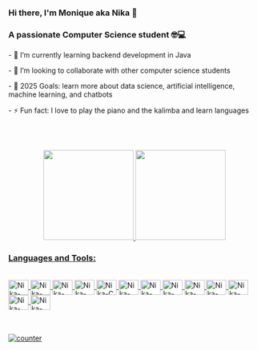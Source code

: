 ### Hi there, I'm Monique aka Nika 👋

### A passionate Computer Science student 🤓💻

<div style="display: inline_block"  >

<p> - 🌱 I’m currently learning backend development in Java 
<p> - 👯 I’m looking to collaborate with other computer science students
<p> - 🥅 2025 Goals: learn more about data science, artificial intelligence, machine learning, and chatbots
<p> - ⚡ Fun fact: I love to play the piano and the kalimba and learn languages 
</div>

<br />
<br />
<br />

<div align="center">
  <a href="https://github.com/nikarcosta">
  <img height="180em" src="https://github-readme-stats.vercel.app/api?username=nikarcosta&show_icons=true&theme=dracula&include_all_commits=true&count_private=true"/>
  <img height="180em" src="https://github-readme-stats.vercel.app/api/top-langs/?username=nikarcosta&layout=compact&langs_count=7&theme=dracula"/>
</div>
  
### Languages and Tools:
<div style="display: inline_block"><br>
  <img align="center" alt="Nika-Js" height="30" width="40" src="https://cdn.jsdelivr.net/gh/devicons/devicon/icons/javascript/javascript-original.svg">
  <img align="center" alt="Nika-HTML" height="30" width="40" src="https://cdn.jsdelivr.net/gh/devicons/devicon/icons/html5/html5-original.svg">
  <img align="center" alt="Nika-CSS" height="30" width="40" src="https://cdn.jsdelivr.net/gh/devicons/devicon/icons/css3/css3-original.svg">
  <img align="center" alt="Nika-Python" height="30" width="40" src="https://cdn.jsdelivr.net/gh/devicons/devicon/icons/python/python-original.svg">
  <img align="center" alt="Nika-C" height="30" width="40" src="https://cdn.jsdelivr.net/gh/devicons/devicon/icons/c/c-original.svg">
  <img align="center" alt="Nika-VisualStudio" height="30" width="40" src="https://cdn.jsdelivr.net/gh/devicons/devicon/icons/visualstudio/visualstudio-plain.svg">
  <img align="center" alt="Nika-Github" height="30" width="40" src="https://cdn.jsdelivr.net/gh/devicons/devicon/icons/github/github-original.svg">
  <img align="center" alt="Nika-Git" height="30" width="40" src="https://cdn.jsdelivr.net/gh/devicons/devicon/icons/git/git-original.svg">
  <img align="center" alt="Nika-React" height="30" width="40" src="https://cdn.jsdelivr.net/gh/devicons/devicon/icons/react/react-original.svg">
  <img align="center" alt="Nika-Docker" height="30" width="40" src="https://cdn.jsdelivr.net/gh/devicons/devicon/icons/docker/docker-plain-wordmark.svg">
  <img align="center" alt="Nika-Postgres" height="30" width="40" src="https://cdn.jsdelivr.net/gh/devicons/devicon/icons/postgresql/postgresql-plain-wordmark.svg" >  
  <img align="center" alt="Nika-Jest" height="30" width="40" src="https://cdn.jsdelivr.net/gh/devicons/devicon/icons/jest/jest-plain.svg">
  <img align="center" alt="Nika-Java" height="30" width="40" src="https://cdn.jsdelivr.net/gh/devicons/devicon@latest/icons/java/java-original-wordmark.svg" />
          
</div>

<br />
<br />
  
![counter](https://enc0ygtonbuchf3.m.pipedream.net)
 

